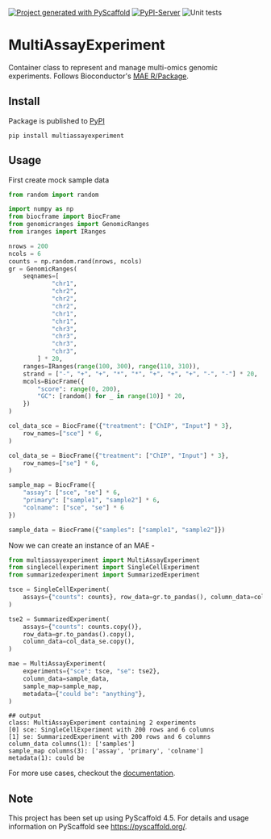 [![Project generated with PyScaffold](https://img.shields.io/badge/-PyScaffold-005CA0?logo=pyscaffold)](https://pyscaffold.org/)
[![PyPI-Server](https://img.shields.io/pypi/v/MultiAssayExperiment.svg)](https://pypi.org/project/MultiAssayExperiment/)
![Unit tests](https://github.com/BiocPy/MultiAssayExperiment/actions/workflows/pypi-test.yml/badge.svg)

# MultiAssayExperiment

Container class to represent and manage multi-omics genomic experiments. Follows Bioconductor's [MAE R/Package](https://bioconductor.org/packages/release/bioc/html/MultiAssayExperiment.html).

## Install

Package is published to [PyPI](https://pypi.org/project/multiassayexperiment/)

```shell
pip install multiassayexperiment
```

## Usage

First create mock sample data

```python
from random import random

import numpy as np
from biocframe import BiocFrame
from genomicranges import GenomicRanges
from iranges import IRanges

nrows = 200
ncols = 6
counts = np.random.rand(nrows, ncols)
gr = GenomicRanges(
    seqnames=[
            "chr1",
            "chr2",
            "chr2",
            "chr2",
            "chr1",
            "chr1",
            "chr3",
            "chr3",
            "chr3",
            "chr3",
        ] * 20,
    ranges=IRanges(range(100, 300), range(110, 310)),
    strand = ["-", "+", "+", "*", "*", "+", "+", "+", "-", "-"] * 20,
    mcols=BiocFrame({
        "score": range(0, 200),
        "GC": [random() for _ in range(10)] * 20,
    })
)

col_data_sce = BiocFrame({"treatment": ["ChIP", "Input"] * 3},
    row_names=["sce"] * 6,
)

col_data_se = BiocFrame({"treatment": ["ChIP", "Input"] * 3},
    row_names=["se"] * 6,
)

sample_map = BiocFrame({
    "assay": ["sce", "se"] * 6,
    "primary": ["sample1", "sample2"] * 6,
    "colname": ["sce", "se"] * 6
})

sample_data = BiocFrame({"samples": ["sample1", "sample2"]})
```

Now we can create an instance of an MAE -

```python
from multiassayexperiment import MultiAssayExperiment
from singlecellexperiment import SingleCellExperiment
from summarizedexperiment import SummarizedExperiment

tsce = SingleCellExperiment(
    assays={"counts": counts}, row_data=gr.to_pandas(), column_data=col_data_sce
)

tse2 = SummarizedExperiment(
    assays={"counts": counts.copy()},
    row_data=gr.to_pandas().copy(),
    column_data=col_data_se.copy(),
)

mae = MultiAssayExperiment(
    experiments={"sce": tsce, "se": tse2},
    column_data=sample_data,
    sample_map=sample_map,
    metadata={"could be": "anything"},
)
```

    ## output
    class: MultiAssayExperiment containing 2 experiments
    [0] sce: SingleCellExperiment with 200 rows and 6 columns
    [1] se: SummarizedExperiment with 200 rows and 6 columns
    column_data columns(1): ['samples']
    sample_map columns(3): ['assay', 'primary', 'colname']
    metadata(1): could be

For more use cases, checkout the [documentation](https://biocpy.github.io/MultiAssayExperiment/).

<!-- pyscaffold-notes -->

## Note

This project has been set up using PyScaffold 4.5. For details and usage
information on PyScaffold see https://pyscaffold.org/.
